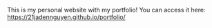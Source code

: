 This is my personal website with my portfolio! You can access it here: https://21jadennguyen.github.io/portfolio/